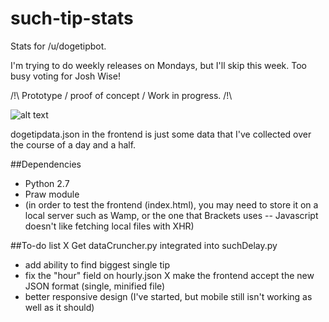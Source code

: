such-tip-stats
==============

Stats for /u/dogetipbot.

I'm trying to do weekly releases on Mondays, but I'll skip this week. Too busy voting for Josh Wise!

/!\ Prototype / proof of concept / Work in progress. /!\


![alt text](http://i.imgur.com/xv9Asp0.png "Screenshot")


dogetipdata.json in the frontend is just some data that I've collected over the course of a day and a half.

##Dependencies
 - Python 2.7
 - Praw module
 - (in order to test the frontend (index.html), you may need to store it on a local server such as Wamp, or the one that Brackets uses -- Javascript doesn't like fetching local files with XHR)

##To-do list
 X Get dataCruncher.py integrated into suchDelay.py
 - add ability to find biggest single tip
 - fix the "hour" field on hourly.json
 X make the frontend accept the new JSON format (single, minified file)
 - better responsive design (I've started, but mobile still isn't working as well as it should)
